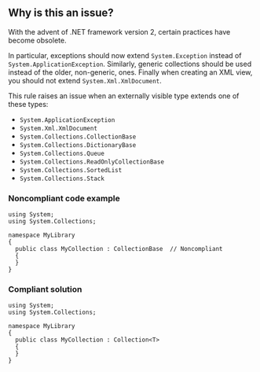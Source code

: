 ## Why is this an issue?

With the advent of .NET framework version 2, certain practices have become obsolete.

In particular, exceptions should now extend `System.Exception` instead of `System.ApplicationException`. Similarly, generic
collections should be used instead of the older, non-generic, ones. Finally when creating an XML view, you should not extend
`System.Xml.XmlDocument`.

This rule raises an issue when an externally visible type extends one of these types:

-  `System.ApplicationException`
-  `System.Xml.XmlDocument`
-  `System.Collections.CollectionBase`
-  `System.Collections.DictionaryBase`
-  `System.Collections.Queue`
-  `System.Collections.ReadOnlyCollectionBase`
-  `System.Collections.SortedList`
-  `System.Collections.Stack`

### Noncompliant code example

    using System;
    using System.Collections;
    
    namespace MyLibrary
    {
      public class MyCollection : CollectionBase  // Noncompliant
      {
      }
    }

### Compliant solution

    using System;
    using System.Collections;
    
    namespace MyLibrary
    {
      public class MyCollection : Collection<T>
      {
      }
    }